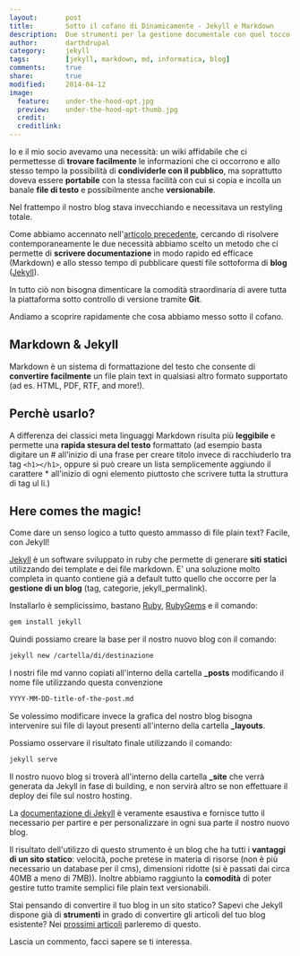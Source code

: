 ```yaml
---
layout:       post
title:        Sotto il cofano di Dinamicamente - Jekyll e Markdown
description:  Due strumenti per la gestione documentale con quel tocco magico che trasforma tutto in blog.
author:       darthdrupal
category:     jekyll
tags:         [jekyll, markdown, md, informatica, blog]
comments:     true
share:        true
modified:     2014-04-12
image:
  feature:    under-the-hood-opt.jpg
  preview:    under-the-hood-opt-thumb.jpg
  credit:
  creditlink:
---
```


Io e il mio socio avevamo una necessità: un wiki affidabile che ci permettesse di **trovare facilmente** le informazioni che ci occorrono e allo stesso tempo la possibilità di **condividerle con il pubblico**, ma soprattutto doveva essere **portabile** con la stessa facilità con cui si copia e incolla un banale **file di testo** e possibilmente anche **versionabile**.

Nel frattempo il nostro blog stava invecchiando e necessitava un restyling totale.

Come abbiamo accennato nell'[articolo precedente](/news/dinamicamente-org-cambia-volto), cercando di risolvere contemporaneamente le due necessità abbiamo scelto un metodo che ci permette di **scrivere documentazione** in modo rapido ed efficace (Markdown) e allo stesso tempo di pubblicare questi file sottoforma di **blog** ([Jekyll](http://jekyllrb.com/)).

In tutto ciò non bisogna dimenticare la comodità straordinaria di avere tutta la piattaforma sotto controllo di versione tramite **Git**.

Andiamo a scoprire rapidamente che cosa abbiamo messo sotto il cofano.

## Markdown & Jekyll

Markdown è un sistema di formattazione del testo che consente di **convertire facilmente** un file plain text in qualsiasi altro formato supportato (ad es. HTML, PDF, RTF, and more!).

## Perchè usarlo?

A differenza dei classici meta linguaggi Markdown risulta più **leggibile** e permette una **rapida stesura del testo** formattato (ad esempio basta digitare un # all'inizio di una frase per creare titolo invece di racchiuderlo tra tag `<h1></h1>`, oppure si può creare un lista semplicemente aggiundo il carattere * all'inizio di ogni elemento piuttosto che scrivere tutta la struttura di tag ul li.)

## Here comes the magic!

Come dare un senso logico a tutto questo ammasso di file plain text? Facile, con Jekyll!

[Jekyll](http://jekyllrb.com/) è un software sviluppato in ruby che permette di generare **siti statici** utilizzando dei template e dei file markdown. E' una soluzione molto completa in quanto contiene già a default tutto quello che occorre per la **gestione di un blog** (tag, categorie, jekyll_permalink).

Installarlo è semplicissimo, bastano [Ruby](http://www.ruby-lang.org/en/downloads/), [RubyGems](http://rubygems.org/pages/download) e il comando:

```bash
gem install jekyll
```

Quindi possiamo creare la base per il nostro nuovo blog con il comando:

```bash
jekyll new /cartella/di/destinazione
```

I nostri file md vanno copiati all'interno della cartella **_posts** modificando il nome file utilizzando questa convenzione

```bash
YYYY-MM-DD-title-of-the-post.md
```

Se volessimo modificare invece la grafica del nostro blog bisogna intervenire sui file di layout presenti all'interno della cartella **_layouts**.

Possiamo osservare il risultato finale utilizzando il comando:

```bash
jekyll serve
```

Il nostro nuovo blog si troverà all'interno della cartella **_site** che verrà generata da Jekyll in fase di building, e non servirà altro se non effettuare il deploy dei file sul nostro hosting.

La [documentazione di Jekyll](http://jekyllrb.com/docs/home/) è veramente esaustiva e fornisce tutto il necessario per partire e per personalizzare in ogni sua parte il nostro nuovo blog.

Il risultato dell'utilizzo di questo strumento è un blog che ha tutti i **vantaggi di un sito statico**: velocità, poche pretese in materia di risorse (non è più necessario un database per il cms), dimensioni ridotte (si è passati dai circa 40MB a meno di 7MB)). Inoltre abbiamo raggiunto la **comodità** di poter gestire tutto tramite semplici file plain text versionabili.

Stai pensando di convertire il tuo blog in un sito statico? Sapevi che Jekyll dispone già di **strumenti** in grado di convertire gli articoli del tuo blog esistente? Nei [prossimi articoli](/news/migrare-un-blog-a-jekyll-da-altre-piattaforme) parleremo di questo.

Lascia un commento, facci sapere se ti interessa.